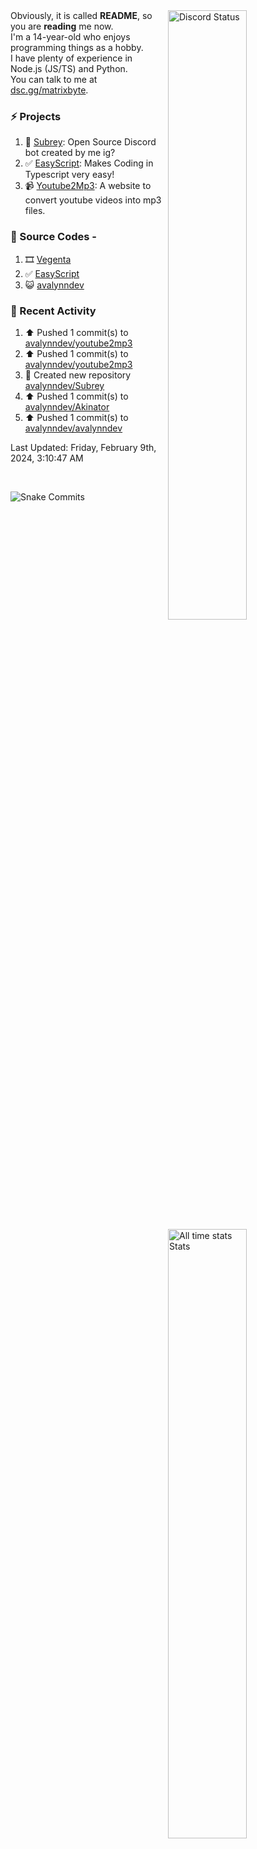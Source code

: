 <a href="https://discord.com/users/735059235141845003" target="_blank">
	<img width="50%" align="right" alt="Discord Status" src="https://lanyard.cnrad.dev/api/735059235141845003?bg=1f1f1f&borderRadius=5px">
</a>
<a href="https://wakatime.com/@Avalynn" target="_blank">
	<img width="50%" align="right" alt="All time stats Stats" src="https://github-readme-stats.vercel.app/api/wakatime?username=avalynn&border_radius=5px&theme=dark&bg_color=1f1f1f&border_color=1f1f1f&icon_color=58a6ff&show_icons=true&disable_animations=true&custom_title=All%20Time%20Stats&v=2">
</a>

<div align="left">
Obviously, it is called <b>README</b>, so you are <b>reading</b> me now.<br> 
I'm a 14-year-old who enjoys programming things as a hobby. <br>
I have plenty of experience in Node.js (JS/TS) and Python.<br>
You can talk to me at <a href="https://dsc.gg/matrixbyte">dsc.gg/matrixbyte</a>.<br>
</div>

### ⚡ Projects
1. 🤖 [Subrey](https://github.com/bettercodehelp/Subrey): Open Source Discord bot created by me ig?
2. ✅ [EasyScript](https://www.npmjs.com/package/easyscript.ts): Makes Coding in Typescript very easy!
3. 📹 [Youtube2Mp3](https://yt2mp3.is-an.app): A website to convert youtube videos into mp3 files.
<!--4. ✅ [Ecorn](website_link): A Ecommerce website made with nextjs for my beloved Sahasra-->
<!--5. 😺 [avalynndev](https://avalynn.is-a-good.dev): Avalynndev's official profile website.-->

### 📄 Source Codes -
1. 🎞️ [Vegenta](https://github.com/avalynndev/vegenta)
2. ✅ [EasyScript](https://github.com/EasyScriptJS/EasyScript)
3. 😺 [avalynndev](https://github.com/uzukidev/avalynndev)

### 📄 Recent Activity

<!--RECENT_ACTIVITY:start-->
1. ⬆️ Pushed 1 commit(s) to [avalynndev/youtube2mp3](https://github.com/avalynndev/youtube2mp3)<br>
2. ⬆️ Pushed 1 commit(s) to [avalynndev/youtube2mp3](https://github.com/avalynndev/youtube2mp3)<br>
3. 📔 Created new repository [avalynndev/Subrey](https://github.com/avalynndev/Subrey)<br>
4. ⬆️ Pushed 1 commit(s) to [avalynndev/Akinator](https://github.com/avalynndev/Akinator)<br>
5. ⬆️ Pushed 1 commit(s) to [avalynndev/avalynndev](https://github.com/avalynndev/avalynndev)<br>
<!--RECENT_ACTIVITY:end-->

<!--RECENT_ACTIVITY:last_update-->
Last Updated: Friday, February 9th, 2024, 3:10:47 AM
<!--RECENT_ACTIVITY:last_update_end-->

<br />

![Snake Commits](https://raw.githubusercontent.com/avalynndev/avalynndev/output/github-contribution-grid-snake.svg)
